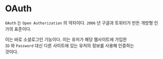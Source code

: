 # OAuth

`OAuth` 는 `Open Authorization` 의 약자이다.
`2006` 년 구글과 트위터가 만든 개방형 인가의 표준이다.

이는 바로 소셜로그인 기능이다. 이는 유저가 해당 웹사이트에 가입한  
`ID` 와 `Password` 대신 다른 사이트에 있는 유저의 정보를 사용해 인증하는  
것이다.
